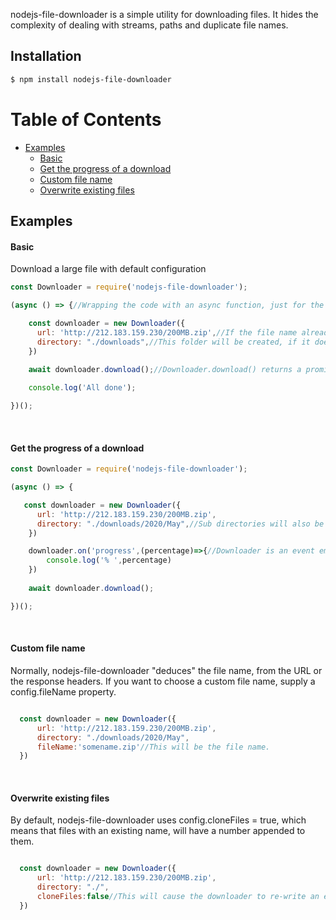 nodejs-file-downloader is a simple utility for downloading files. It hides the complexity of dealing with streams, paths and duplicate file names.

## Installation

```sh
$ npm install nodejs-file-downloader
```
# Table of Contents
- [Examples](#examples)     
  * [Basic](#basic)  
  * [Get the progress of a download](#get-the-progress-of-a-download)  
  * [Custom file name](#custom-file-name)  
  * [Overwrite existing files](#overwrite-existing-files)  

## Examples
#### Basic

Download a large file with default configuration

```javascript
const Downloader = require('nodejs-file-downloader');

(async () => {//Wrapping the code with an async function, just for the sake of example.

    const downloader = new Downloader({     
      url: 'http://212.183.159.230/200MB.zip',//If the file name already exists, a new file with the name 200MB1.zip is created.     
      directory: "./downloads",//This folder will be created, if it doesn't exist.               
    })
    
    await downloader.download();//Downloader.download() returns a promise.

    console.log('All done');

})();    

```

&nbsp;

#### Get the progress of a download

```javascript
const Downloader = require('nodejs-file-downloader');

(async () => {

   const downloader = new Downloader({     
      url: 'http://212.183.159.230/200MB.zip',     
      directory: "./downloads/2020/May",//Sub directories will also be automatically created if they do not exist.           
    })

    downloader.on('progress',(percentage)=>{//Downloader is an event emitter. You can register a "progress" event.
        console.log('% ',percentage)
    })
    
    await downloader.download();   

})();    

```

&nbsp;

#### Custom file name

Normally, nodejs-file-downloader "deduces" the file name, from the URL or the response headers. If you want to choose a custom file name, supply a config.fileName property.

```javascript

  const downloader = new Downloader({     
      url: 'http://212.183.159.230/200MB.zip',     
      directory: "./downloads/2020/May", 
      fileName:'somename.zip'//This will be the file name.        
  }) 

```

&nbsp;

#### Overwrite existing files

By default, nodejs-file-downloader uses config.cloneFiles = true, which means that files with an existing name, will have a number appended to them.

```javascript

  const downloader = new Downloader({     
      url: 'http://212.183.159.230/200MB.zip',     
      directory: "./",  
      cloneFiles:false//This will cause the downloader to re-write an existing file.   
  }) 

```

&nbsp;
